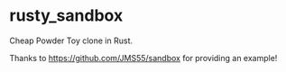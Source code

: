 # rusty_sandbox
Cheap Powder Toy clone in Rust.

Thanks to https://github.com/JMS55/sandbox for providing an example!
